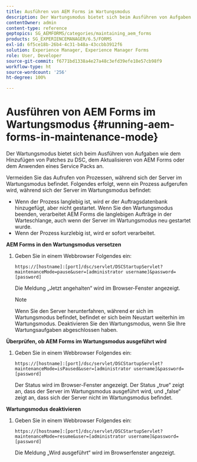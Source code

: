 ```yaml
---
title: Ausführen von AEM Forms im Wartungsmodus
description: Der Wartungsmodus bietet sich beim Ausführen von Aufgaben wie dem Hinzufügen von Patches zu DSC, dem Aktualisieren von AEM Forms oder dem Anwenden eines Service Packs an. Erfahren Sie mehr über die Ausführung von AEM Forms im Wartungsmodus.
contentOwner: admin
content-type: reference
geptopics: SG_AEMFORMS/categories/maintaining_aem_forms
products: SG_EXPERIENCEMANAGER/6.5/FORMS
exl-id: 6f5ce18b-26b4-4c31-b48a-43ccbb3912f6
solution: Experience Manager, Experience Manager Forms
role: User, Developer
source-git-commit: f6771bd1338a4e27a48c3efd39efe18e57cb98f9
workflow-type: ht
source-wordcount: '256'
ht-degree: 100%

---
```


# Ausführen von AEM Forms im Wartungsmodus {#running-aem-forms-in-maintenance-mode}

Der Wartungsmodus bietet sich beim Ausführen von Aufgaben wie dem Hinzufügen von Patches zu DSC, dem Aktualisieren von AEM Forms oder dem Anwenden eines Service Packs an.

Vermeiden Sie das Aufrufen von Prozessen, während sich der Server im Wartungsmodus befindet. Folgendes erfolgt, wenn ein Prozess aufgerufen wird, während sich der Server im Wartungsmodus befindet:

* Wenn der Prozess langlebig ist, wird er der Auftragsdatenbank hinzugefügt, aber nicht gestartet. Wenn Sie den Wartungsmodus beenden, verarbeitet AEM Forms die langlebigen Aufträge in der Warteschlange, auch wenn der Server im Wartungsmodus neu gestartet wurde.
* Wenn der Prozess kurzlebig ist, wird er sofort verarbeitet.

**AEM Forms in den Wartungsmodus versetzen**

1. Geben Sie in einem Webbrowser Folgendes ein:

   `https://[hostname]:[port]/dsc/servlet/DSCStartupServlet?maintenanceMode=pause&user=[administrator username]&password=[password]`

   Die Meldung „Jetzt angehalten“ wird im Browser-Fenster angezeigt.

   >[!NOTE]
   >
   >Wenn Sie den Server herunterfahren, während er sich im Wartungsmodus befindet, befindet er sich beim Neustart weiterhin im Wartungsmodus. Deaktivieren Sie den Wartungsmodus, wenn Sie Ihre Wartungsaufgaben abgeschlossen haben.

**Überprüfen, ob AEM Forms im Wartungsmodus ausgeführt wird**

1. Geben Sie in einem Webbrowser Folgendes ein:

   `https://[hostname]:[port]/dsc/servlet/DSCStartupServlet?maintenanceMode=isPaused&user=[administrator username]&password=[password]`

   Der Status wird im Browser-Fenster angezeigt. Der Status „true“ zeigt an, dass der Server im Wartungsmodus ausgeführt wird, und „false“ zeigt an, dass sich der Server nicht im Wartungsmodus befindet.

**Wartungsmodus deaktivieren**

1. Geben Sie in einem Webbrowser Folgendes ein:

   `https://[hostname]:[port]/dsc/servlet/DSCStartupServlet?maintenanceMode=resume&user=[administrator username]&password=[password]`

   Die Meldung „Wird ausgeführt“ wird im Browserfenster angezeigt.
